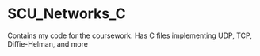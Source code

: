 # SCU_Networks_C
Contains my code for the coursework. Has C files implementing UDP, TCP, Diffie-Helman, and more
